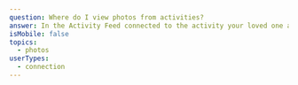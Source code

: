 ```yaml
---
question: Where do I view photos from activities?
answer: In the Activity Feed connected to the activity your loved one attended.
isMobile: false
topics:
  - photos
userTypes:
  - connection
---
```

